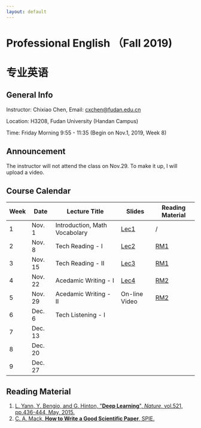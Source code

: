 ```yaml
---
layout: default
---
```


# Professional English （Fall 2019)
# 专业英语

## General Info

Instructor: Chixiao Chen, 
Email: cxchen@fudan.edu.cn

Location: H3208, Fudan University (Handan Campus)

Time: Friday Morning 9:55 - 11:35 (Begin on Nov.1, 2019, Week 8)

## Announcement

The instructor will not attend the class on Nov.29. To make it up, I will upload a video.

## Course Calendar

 Week | Date | Lecture Title | Slides | Reading Material|
 ---- |  ---- |-----|-----|----|
1| Nov. 1 | Introduction, Math Vocabolary | [Lec1](./peng01.pdf) | / |
2| Nov. 8 | Tech Reading - I |  [Lec2](./peng02.pdf) | [RM1](https://www.nature.com/articles/nature14539.pdf) |
3| Nov. 15 | Tech Reading - II | [Lec3](./peng03.pdf) | [RM1](https://www.nature.com/articles/nature14539.pdf) |
4| Nov. 22 | Acedamic Writing - I | [Lec4](./peng04.pdf)  | [RM2](https://spie.org/samples/9781510619142.pdf)|
5| Nov. 29 | Acedamic Writing - II | On-line Video  | [RM2](https://spie.org/samples/9781510619142.pdf)|
6| Dec. 6 | Tech Listening - I |   |  |
7| Dec. 13 |   |   |  |
8| Dec. 20 |   |   |  |
9| Dec. 27 |   |   |  |

## Reading Material

1. [L. Yann, Y. Bengio, and G. Hinton, "**Deep Learning**", *Nature*, vol.521, pp.436-444, May, 2015.](https://www.nature.com/articles/nature14539.pdf)
2. [C. A. Mack, **How to Write a Good Scientific Paper**, SPIE.](https://spie.org/samples/9781510619142.pdf)
